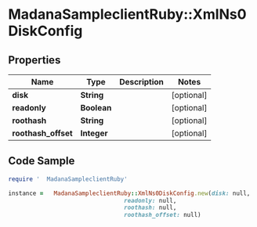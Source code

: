 #   MadanaSampleclientRuby::XmlNs0DiskConfig

## Properties

Name | Type | Description | Notes
------------ | ------------- | ------------- | -------------
**disk** | **String** |  | [optional] 
**readonly** | **Boolean** |  | [optional] 
**roothash** | **String** |  | [optional] 
**roothash_offset** | **Integer** |  | [optional] 

## Code Sample

```ruby
require '  MadanaSampleclientRuby'

instance =   MadanaSampleclientRuby::XmlNs0DiskConfig.new(disk: null,
                                 readonly: null,
                                 roothash: null,
                                 roothash_offset: null)
```


